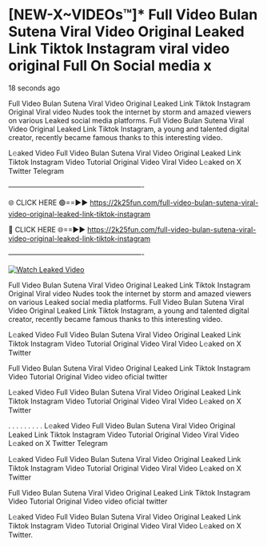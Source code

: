 # [NEW-X~VIDEOs™]* Full Video Bulan Sutena Viral Video Original Leaked Link Tiktok Instagram viral video original Full On Social media x

18 seconds ago

Full Video Bulan Sutena Viral Video Original Leaked Link Tiktok Instagram Original Viral video Nudes took the internet by storm and amazed viewers on various Leaked social media platforms. Full Video Bulan Sutena Viral Video Original Leaked Link Tiktok Instagram, a young and talented digital creator, recently became famous thanks to this interesting video.

L𝚎aked Video Full Video Bulan Sutena Viral Video Original Leaked Link Tiktok Instagram Video Tutorial Original Video Viral Video L𝚎aked on X Twitter Telegram

———————————————————-

🌐 CLICK HERE 🟢==►► https://2k25fun.com/full-video-bulan-sutena-viral-video-original-leaked-link-tiktok-instagram

🔴 CLICK HERE 🌐==►► https://2k25fun.com/full-video-bulan-sutena-viral-video-original-leaked-link-tiktok-instagram

———————————————————-

[![Watch Leaked Video](https://miro.medium.com/v2/resize:fit:828/format:webp/1*cilzJN44JGOrTw9NJCrNHA.gif "Watch Leaked Video")](https://2k25fun.com/full-video-bulan-sutena-viral-video-original-leaked-link-tiktok-instagram)

Full Video Bulan Sutena Viral Video Original Leaked Link Tiktok Instagram Original Viral video Nudes took the internet by storm and amazed viewers on various Leaked social media platforms. Full Video Bulan Sutena Viral Video Original Leaked Link Tiktok Instagram, a young and talented digital creator, recently became famous thanks to this interesting video.

L𝚎aked Video Full Video Bulan Sutena Viral Video Original Leaked Link Tiktok Instagram Video Tutorial Original Video Viral Video L𝚎aked on X Twitter

Full Video Bulan Sutena Viral Video Original Leaked Link Tiktok Instagram Video Tutorial Original Video video oficial twitter

L𝚎aked Video Full Video Bulan Sutena Viral Video Original Leaked Link Tiktok Instagram Video Tutorial Original Video Viral Video L𝚎aked on X Twitter

. . . . . . . . . L𝚎aked Video Full Video Bulan Sutena Viral Video Original Leaked Link Tiktok Instagram Video Tutorial Original Video Viral Video L𝚎aked on X Twitter Telegram

L𝚎aked Video Full Video Bulan Sutena Viral Video Original Leaked Link Tiktok Instagram Video Tutorial Original Video Viral Video L𝚎aked on X Twitter

Full Video Bulan Sutena Viral Video Original Leaked Link Tiktok Instagram Video Tutorial Original Video video oficial twitter

L𝚎aked Video Full Video Bulan Sutena Viral Video Original Leaked Link Tiktok Instagram Video Tutorial Original Video Viral Video L𝚎aked on X Twitter.